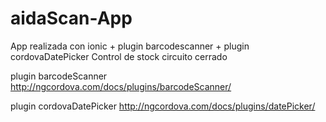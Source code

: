 # aidaScan-App

App realizada con ionic + plugin barcodescanner + plugin cordovaDatePicker
Control de stock circuito cerrado

plugin barcodeScanner
http://ngcordova.com/docs/plugins/barcodeScanner/

plugin cordovaDatePicker
http://ngcordova.com/docs/plugins/datePicker/